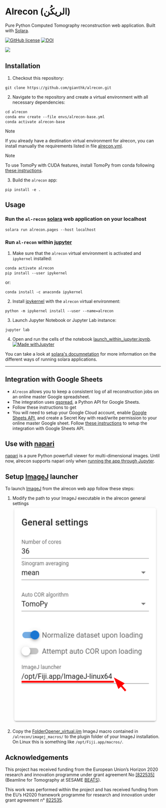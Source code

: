 # Alrecon (الريكُن)
Pure Python Computed Tomography reconstruction web application. Built with [Solara](https://solara.dev/).

[![GitHub license](https://img.shields.io/github/license/gianthk/alrecon)](https://github.com/gianthk/alrecon/blob/master/LICENSE)
[![DOI](https://zenodo.org/badge/701693534.svg)](https://zenodo.org/doi/10.5281/zenodo.10535211)



<!-- Micro Finite Element (microFE) models can be derived from micro Computed Tomography (microCT) 3D images to non-destructively assess mechanical properties of biological or artificial specimens. <br />
**ciclope** provides fully open-source pipelines from microCT data preprocessing to microFE model generation, solution and postprocessing. <br /> -->

![](docs/alrecon_home.gif)

## Installation
<!-- Install `alrecon` using pip. The flag `[all]` will install optional dependencies required for integration with [`napari`](https://napari.org) and logging to google spreadsheets.
```commandline
pip install alrecon[all]
``` -->

1. Checkout this repository:
```commandline
git clone https://github.com/gianthk/alrecon.git
```
2. Navigate to the repository and create a virtual environment with all necessary dependencies:
```commandline
cd alrecon
conda env create --file envs/alrecon-base.yml
conda activate alrecon-base
```
> [!NOTE]
> If you already have a destination virtual environment for alrecon, you can install manually the requirements listed in file [alrecon.yml](envs/alrecon-base.yml).

> [!NOTE]
> To use TomoPy with CUDA features, install TomoPy from conda following [these instructions](https://tomopy.readthedocs.io/en/stable/install.html).

3. Build the `alrecon` app:
```commandline
pip install -e .
```

## Usage
### Run the `al-recon` [solara](https://solara.dev/api/file_browser) web application on your localhost
```commandline
solara run alrecon.pages --host localhost
```
### Run `al-recon` within [jupyter](https://solara.dev/api/file_browser)
1. Make sure that the `alrecon` virtual environment is activated and `ipykernel` installed:
```commandline
conda activate alrecon
pip install --user ipykernel
```
or:
```commandline
conda install -c anaconda ipykernel 
```
2. Install [ipykernel](https://github.com/ipython/ipykernel) with the `alrecon` virtual environment:
```commandline
python -m ipykernel install --user --name=alrecon
```
3. Launch Jupyter Notebook or Jupyter Lab instance:
```commandline
jupyter lab
```
4. Open and run the cells of the notebook [launch_within_jupyter.ipynb](launch_within_jupyter.ipynb). [![Made withJupyter](https://img.shields.io/badge/Made%20with-Jupyter-orange?style=for-the-badge&logo=Jupyter)](launch_within_jupyter.ipynb)

You can take a look at [solara's documnetation](https://solara.dev/api) for more information on the different ways of running solara applications.

---
## Integration with Google Sheets
- `Alrecon` allows you to keep a consistent log of all reconstruction jobs on an online master Google spreadsheet.
- The integration uses [gspread](https://docs.gspread.org/en/v5.12.0/), a Python API for Google Sheets.
- Follow these instructions to get 
- You will need to setup your Google Cloud account, enable [Google Sheets API](https://developers.google.com/sheets/api/guides/concepts), and create a Secret Key with read/write permission to your online master Google sheet. Follow [these instructions](https://www.youtube.com/watch?v=hyUw-koO2DA) to setup the integration with Google Sheets API.

## Use with [napari](https://napari.org/stable/)
[napari](https://napari.org/stable/) is a pure Python powerfull viewer for multi-dimensional images. Until now, alrecon supports napari only when [running the app through Jupyter](#run-al-recon-within-jupyter).

## Setup [ImageJ](https://imagej.net/software/fiji/) launcher
To launch [ImageJ](https://imagej.net/software/fiji/) from the alrecon web app follow these steps:
1. Modify the path to your ImageJ executable in the alrecon general settings
![alrecon imagej executable path setting](docs/pictures/alrecon_imagej.png)

2. Copy the [FolderOpener_virtual.ijm](/imagej_macros/FolderOpener_virtual.ijm) ImageJ macro contained in `/alrecon/imagej_macros/` to the plugin folder of your ImageJ installation. On Linux this is something like `/opt/Fiji.app/macros/`.

## Acknowledgements

This project has received funding from the European Union’s Horizon 2020 research and innovation programme under grant agreement No [[822535]](https://cordis.europa.eu/project/id/822535)(Beamline for Tomography at SESAME [BEATS](https://beats-sesame.eu/)). 

This work was performed within the  project and has received funding from the EU’s H2020 framework programme for research and innovation under grant agreement n° [822535](https://cordis.europa.eu/project/id/822535).
